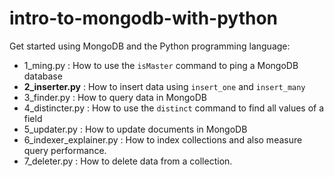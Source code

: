 # intro-to-mongodb-with-python
Get started using MongoDB and the Python programming language:

 * 1_ming.py : How to use the `isMaster` command to ping a MongoDB
 database
 * **2_inserter.py** : How to insert data using `insert_one` and
 `insert_many`
 * 3_finder.py : How to query data in MongoDB
 * 4_distincter.py : How to use the `distinct` command to find
 all values of a field
 * 5_updater.py : How to update documents in MongoDB
 * 6_indexer_explainer.py : How to index collections and also
 measure query performance.
 * 7_deleter.py : How to delete data from a collection.
